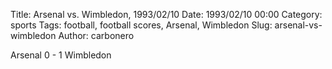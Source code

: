 Title: Arsenal vs. Wimbledon, 1993/02/10
Date: 1993/02/10 00:00
Category: sports
Tags: football, football scores, Arsenal, Wimbledon
Slug: arsenal-vs-wimbledon
Author: carbonero


Arsenal 0 - 1 Wimbledon
